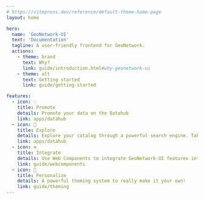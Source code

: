 ```yaml
---
# https://vitepress.dev/reference/default-theme-home-page
layout: home

hero:
  name: 'GeoNetwork-UI'
  text: 'Documentation'
  tagline: A user-friendly frontend for GeoNetwork.
  actions:
    - theme: brand
      text: Why?
      link: guide/introduction.html#why-geonetwork-ui
    - theme: alt
      text: Getting started
      link: guide/getting-started

features:
  - icon: 💡
    title: Promote
    details: Promote your data on the Datahub
    link: apps/datahub
  - icon: 🔎
    title: Explore
    details: Explore your catalog through a powerful search engine. Tables, maps and dataviz charts.
    link: apps/datahub
  - icon: ⚙️
    title: Integrate
    details: Use Web Components to integrate GeoNetwork-UI features into your website
    link: guide/webcomponents
  - icon: 🎨
    title: Personalize
    details: A powerful theming system to really make it your own!
    link: guide/theming
---
```

